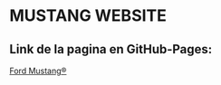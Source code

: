 # MUSTANG WEBSITE
## Link de la pagina en GitHub-Pages:
[Ford Mustang®](https://magiikn.github.io/MUSTANG-WEBSITE/ "Ford Mustang®")
